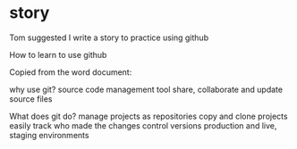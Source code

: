 # story

Tom suggested I write a story to practice using github

How to learn to use github

Copied from the word document:

why use git?
source code management tool
share, collaborate and update source files




What does git do?
manage projects as repositories
copy and clone projects easily
track who made the changes
control versions production and live, staging environments
